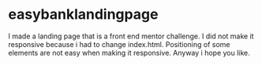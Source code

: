 # easybanklandingpage
I made a landing page that is a front end mentor challenge.
I did not make it responsive because i had to change index.html.
Positioning of some elements are not easy when making it responsive.
Anyway i hope you like.

